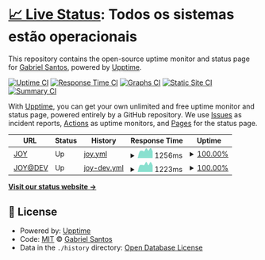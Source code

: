 # [📈 Live Status](https://gabrielroot.github.io/uptime): <!--live status--> **Todos os sistemas estão operacionais**

This repository contains the open-source uptime monitor and status page for [Gabriel Santos](https://gabrielroot.github.io/uptime), powered by [Upptime](https://github.com/upptime/upptime).

[![Uptime CI](https://github.com/gabrielroot/uptime/workflows/Uptime%20CI/badge.svg)](https://github.com/gabrielroot/uptime/actions?query=workflow%3A%22Uptime+CI%22)
[![Response Time CI](https://github.com/gabrielroot/uptime/workflows/Response%20Time%20CI/badge.svg)](https://github.com/gabrielroot/uptime/actions?query=workflow%3A%22Response+Time+CI%22)
[![Graphs CI](https://github.com/gabrielroot/uptime/workflows/Graphs%20CI/badge.svg)](https://github.com/gabrielroot/uptime/actions?query=workflow%3A%22Graphs+CI%22)
[![Static Site CI](https://github.com/gabrielroot/uptime/workflows/Static%20Site%20CI/badge.svg)](https://github.com/gabrielroot/uptime/actions?query=workflow%3A%22Static+Site+CI%22)
[![Summary CI](https://github.com/gabrielroot/uptime/workflows/Summary%20CI/badge.svg)](https://github.com/gabrielroot/uptime/actions?query=workflow%3A%22Summary+CI%22)

With [Upptime](https://upptime.js.org), you can get your own unlimited and free uptime monitor and status page, powered entirely by a GitHub repository. We use [Issues](https://github.com/gabrielroot/uptime/issues) as incident reports, [Actions](https://github.com/gabrielroot/uptime/actions) as uptime monitors, and [Pages](https://gabrielroot.github.io/uptime) for the status page.

<!--start: status pages-->
<!-- This summary is generated by Upptime (https://github.com/upptime/upptime) -->
<!-- Do not edit this manually, your changes will be overwritten -->
<!-- prettier-ignore -->
| URL | Status | History | Response Time | Uptime |
| --- | ------ | ------- | ------------- | ------ |
| <img alt="" src="https://icons.duckduckgo.com/ip3/joy.rockfellerbrasil.com.br.ico" height="13"> [JOY](http://joy.rockfellerbrasil.com.br) | Up | [joy.yml](https://github.com/gabrielroot/uptime/commits/HEAD/history/joy.yml) | <details><summary><img alt="Response time graph" src="./graphs/joy/response-time-week.png" height="20"> 1256ms</summary><br><a href="https://gabrielroot.github.io/uptime/history/joy"><img alt="Response time 1462" src="https://img.shields.io/endpoint?url=https%3A%2F%2Fraw.githubusercontent.com%2Fgabrielroot%2Fuptime%2FHEAD%2Fapi%2Fjoy%2Fresponse-time.json"></a><br><a href="https://gabrielroot.github.io/uptime/history/joy"><img alt="24-hour response time 1165" src="https://img.shields.io/endpoint?url=https%3A%2F%2Fraw.githubusercontent.com%2Fgabrielroot%2Fuptime%2FHEAD%2Fapi%2Fjoy%2Fresponse-time-day.json"></a><br><a href="https://gabrielroot.github.io/uptime/history/joy"><img alt="7-day response time 1256" src="https://img.shields.io/endpoint?url=https%3A%2F%2Fraw.githubusercontent.com%2Fgabrielroot%2Fuptime%2FHEAD%2Fapi%2Fjoy%2Fresponse-time-week.json"></a><br><a href="https://gabrielroot.github.io/uptime/history/joy"><img alt="30-day response time 1168" src="https://img.shields.io/endpoint?url=https%3A%2F%2Fraw.githubusercontent.com%2Fgabrielroot%2Fuptime%2FHEAD%2Fapi%2Fjoy%2Fresponse-time-month.json"></a><br><a href="https://gabrielroot.github.io/uptime/history/joy"><img alt="1-year response time 1326" src="https://img.shields.io/endpoint?url=https%3A%2F%2Fraw.githubusercontent.com%2Fgabrielroot%2Fuptime%2FHEAD%2Fapi%2Fjoy%2Fresponse-time-year.json"></a></details> | <details><summary><a href="https://gabrielroot.github.io/uptime/history/joy">100.00%</a></summary><a href="https://gabrielroot.github.io/uptime/history/joy"><img alt="All-time uptime 100.00%" src="https://img.shields.io/endpoint?url=https%3A%2F%2Fraw.githubusercontent.com%2Fgabrielroot%2Fuptime%2FHEAD%2Fapi%2Fjoy%2Fuptime.json"></a><br><a href="https://gabrielroot.github.io/uptime/history/joy"><img alt="24-hour uptime 100.00%" src="https://img.shields.io/endpoint?url=https%3A%2F%2Fraw.githubusercontent.com%2Fgabrielroot%2Fuptime%2FHEAD%2Fapi%2Fjoy%2Fuptime-day.json"></a><br><a href="https://gabrielroot.github.io/uptime/history/joy"><img alt="7-day uptime 100.00%" src="https://img.shields.io/endpoint?url=https%3A%2F%2Fraw.githubusercontent.com%2Fgabrielroot%2Fuptime%2FHEAD%2Fapi%2Fjoy%2Fuptime-week.json"></a><br><a href="https://gabrielroot.github.io/uptime/history/joy"><img alt="30-day uptime 100.00%" src="https://img.shields.io/endpoint?url=https%3A%2F%2Fraw.githubusercontent.com%2Fgabrielroot%2Fuptime%2FHEAD%2Fapi%2Fjoy%2Fuptime-month.json"></a><br><a href="https://gabrielroot.github.io/uptime/history/joy"><img alt="1-year uptime 100.00%" src="https://img.shields.io/endpoint?url=https%3A%2F%2Fraw.githubusercontent.com%2Fgabrielroot%2Fuptime%2FHEAD%2Fapi%2Fjoy%2Fuptime-year.json"></a></details>
| <img alt="" src="https://icons.duckduckgo.com/ip3/joydev.rockfellerbrasil.com.br.ico" height="13"> [JOY@DEV](http://joydev.rockfellerbrasil.com.br) | Up | [joy-dev.yml](https://github.com/gabrielroot/uptime/commits/HEAD/history/joy-dev.yml) | <details><summary><img alt="Response time graph" src="./graphs/joy-dev/response-time-week.png" height="20"> 1223ms</summary><br><a href="https://gabrielroot.github.io/uptime/history/joy-dev"><img alt="Response time 1448" src="https://img.shields.io/endpoint?url=https%3A%2F%2Fraw.githubusercontent.com%2Fgabrielroot%2Fuptime%2FHEAD%2Fapi%2Fjoy-dev%2Fresponse-time.json"></a><br><a href="https://gabrielroot.github.io/uptime/history/joy-dev"><img alt="24-hour response time 1075" src="https://img.shields.io/endpoint?url=https%3A%2F%2Fraw.githubusercontent.com%2Fgabrielroot%2Fuptime%2FHEAD%2Fapi%2Fjoy-dev%2Fresponse-time-day.json"></a><br><a href="https://gabrielroot.github.io/uptime/history/joy-dev"><img alt="7-day response time 1223" src="https://img.shields.io/endpoint?url=https%3A%2F%2Fraw.githubusercontent.com%2Fgabrielroot%2Fuptime%2FHEAD%2Fapi%2Fjoy-dev%2Fresponse-time-week.json"></a><br><a href="https://gabrielroot.github.io/uptime/history/joy-dev"><img alt="30-day response time 1209" src="https://img.shields.io/endpoint?url=https%3A%2F%2Fraw.githubusercontent.com%2Fgabrielroot%2Fuptime%2FHEAD%2Fapi%2Fjoy-dev%2Fresponse-time-month.json"></a><br><a href="https://gabrielroot.github.io/uptime/history/joy-dev"><img alt="1-year response time 1341" src="https://img.shields.io/endpoint?url=https%3A%2F%2Fraw.githubusercontent.com%2Fgabrielroot%2Fuptime%2FHEAD%2Fapi%2Fjoy-dev%2Fresponse-time-year.json"></a></details> | <details><summary><a href="https://gabrielroot.github.io/uptime/history/joy-dev">100.00%</a></summary><a href="https://gabrielroot.github.io/uptime/history/joy-dev"><img alt="All-time uptime 100.00%" src="https://img.shields.io/endpoint?url=https%3A%2F%2Fraw.githubusercontent.com%2Fgabrielroot%2Fuptime%2FHEAD%2Fapi%2Fjoy-dev%2Fuptime.json"></a><br><a href="https://gabrielroot.github.io/uptime/history/joy-dev"><img alt="24-hour uptime 100.00%" src="https://img.shields.io/endpoint?url=https%3A%2F%2Fraw.githubusercontent.com%2Fgabrielroot%2Fuptime%2FHEAD%2Fapi%2Fjoy-dev%2Fuptime-day.json"></a><br><a href="https://gabrielroot.github.io/uptime/history/joy-dev"><img alt="7-day uptime 100.00%" src="https://img.shields.io/endpoint?url=https%3A%2F%2Fraw.githubusercontent.com%2Fgabrielroot%2Fuptime%2FHEAD%2Fapi%2Fjoy-dev%2Fuptime-week.json"></a><br><a href="https://gabrielroot.github.io/uptime/history/joy-dev"><img alt="30-day uptime 100.00%" src="https://img.shields.io/endpoint?url=https%3A%2F%2Fraw.githubusercontent.com%2Fgabrielroot%2Fuptime%2FHEAD%2Fapi%2Fjoy-dev%2Fuptime-month.json"></a><br><a href="https://gabrielroot.github.io/uptime/history/joy-dev"><img alt="1-year uptime 100.00%" src="https://img.shields.io/endpoint?url=https%3A%2F%2Fraw.githubusercontent.com%2Fgabrielroot%2Fuptime%2FHEAD%2Fapi%2Fjoy-dev%2Fuptime-year.json"></a></details>

<!--end: status pages-->

[**Visit our status website →**](https://gabrielroot.github.io/uptime)

## 📄 License

- Powered by: [Upptime](https://github.com/upptime/upptime)
- Code: [MIT](./LICENSE) © [Gabriel Santos](https://gabrielroot.github.io/uptime)
- Data in the `./history` directory: [Open Database License](https://opendatacommons.org/licenses/odbl/1-0/)
